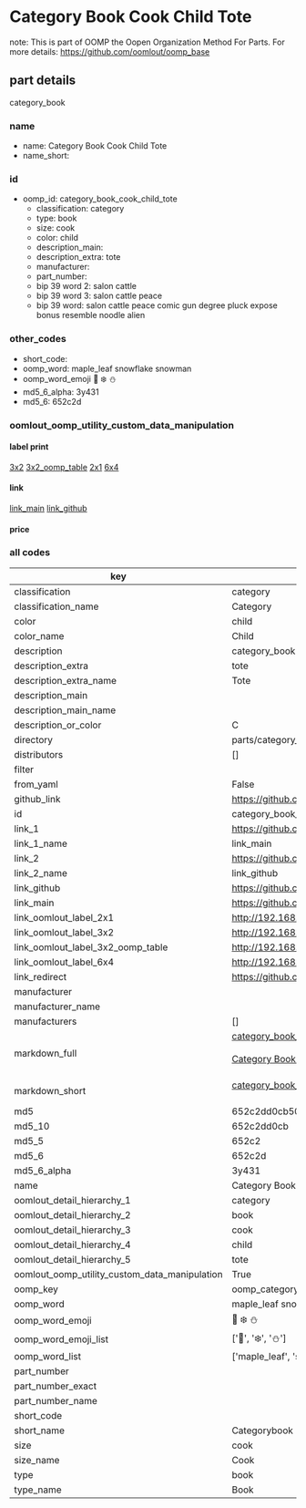 # Category Book Cook Child Tote  

note: This is part of OOMP the Oopen Organization Method For Parts. For more details: https://github.com/oomlout/oomp_base

##  part details
  



category_book



### name
* name: Category Book Cook Child Tote
* name_short: 
### id
* oomp_id: category_book_cook_child_tote
  * classification: category
  * type: book
  * size: cook
  * color: child
  * description_main: 
  * description_extra: tote
  * manufacturer: 
  * part_number: 
  * bip 39 word 2: salon cattle
  * bip 39 word 3: salon cattle peace
  * bip 39 word: salon cattle peace comic gun degree pluck expose bonus resemble noodle alien

### other_codes
* short_code: 
* oomp_word: maple_leaf snowflake snowman
* oomp_word_emoji :maple_leaf: :snowflake: :snowman:
* md5_6_alpha: 3y431
* md5_6: 652c2d






### oomlout_oomp_utility_custom_data_manipulation
#### label print
[3x2](http://192.168.1.245:1112/?label=oomp%203y431)
[3x2_oomp_table](http://192.168.1.108:1112/?label=oomp%203y431)
[2x1](http://192.168.1.242:1112/?label=oomp%203y431)
[6x4](http://192.168.1.55:1112/?label=oomp%203y431)    

#### link

[link_main](https://github.com/oomlout/oomlout_oomp_version_1_messy/tree/main/parts/category_book_cook_child_tote) [link_github](https://github.com/oomlout/oomlout_oomp_version_1_messy/tree/main/parts/category_book_cook_child_tote)                             

#### price







### all codes 
| key | value |  
| --- | --- |  
| classification | category |  
| classification_name | Category |  
| color | child |  
| color_name | Child |  
| description | category_book |  
| description_extra | tote |  
| description_extra_name | Tote |  
| description_main |  |  
| description_main_name |  |  
| description_or_color | C  |  
| directory | parts/category_book_cook_child_tote |  
| distributors | [] |  
| filter |  |  
| from_yaml | False |  
| github_link | https://github.com/oomlout/oomlout_oomp_part_src/tree/main/parts/category_book_cook_child_tote |  
| id | category_book_cook_child_tote |  
| link_1 | https://github.com/oomlout/oomlout_oomp_version_1_messy/tree/main/parts/category_book_cook_child_tote |  
| link_1_name | link_main |  
| link_2 | https://github.com/oomlout/oomlout_oomp_version_1_messy/tree/main/parts/category_book_cook_child_tote |  
| link_2_name | link_github |  
| link_github | https://github.com/oomlout/oomlout_oomp_version_1_messy/tree/main/parts/category_book_cook_child_tote |  
| link_main | https://github.com/oomlout/oomlout_oomp_version_1_messy/tree/main/parts/category_book_cook_child_tote |  
| link_oomlout_label_2x1 | http://192.168.1.242:1112/?label=oomp%203y431 |  
| link_oomlout_label_3x2 | http://192.168.1.245:1112/?label=oomp%203y431 |  
| link_oomlout_label_3x2_oomp_table | http://192.168.1.108:1112/?label=oomp%203y431 |  
| link_oomlout_label_6x4 | http://192.168.1.55:1112/?label=oomp%203y431 |  
| link_redirect | https://github.com/oomlout/oomlout_oomp_version_1_messy/tree/main/parts/category_book_cook_child_tote |  
| manufacturer |  |  
| manufacturer_name |  |  
| manufacturers | [] |  
| markdown_full | [category_book_cook_child_tote](none)<br>[](none)<br>[Category Book Cook Child Tote](none)<br><br> |  
| markdown_short | [category_book_cook_child_tote](none)<br><br> |  
| md5 | 652c2dd0cb50b4d4e733f2e5438915f4 |  
| md5_10 | 652c2dd0cb |  
| md5_5 | 652c2 |  
| md5_6 | 652c2d |  
| md5_6_alpha | 3y431 |  
| name | Category Book Cook Child Tote |  
| oomlout_detail_hierarchy_1 | category |  
| oomlout_detail_hierarchy_2 | book |  
| oomlout_detail_hierarchy_3 | cook |  
| oomlout_detail_hierarchy_4 | child |  
| oomlout_detail_hierarchy_5 | tote |  
| oomlout_oomp_utility_custom_data_manipulation | True |  
| oomp_key | oomp_category_book_cook_child_tote |  
| oomp_word | maple_leaf snowflake snowman |  
| oomp_word_emoji | :maple_leaf: :snowflake: :snowman: |  
| oomp_word_emoji_list | [':maple_leaf:', ':snowflake:', ':snowman:'] |  
| oomp_word_list | ['maple_leaf', 'snowflake', 'snowman'] |  
| part_number |  |  
| part_number_exact |  |  
| part_number_name |  |  
| short_code |  |  
| short_name | Categorybook |  
| size | cook |  
| size_name | Cook |  
| type | book |  
| type_name | Book |  
